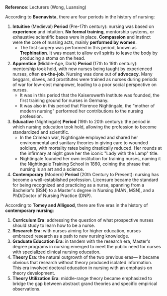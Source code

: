 **Reference**: Lecturers (Wong, Luansing)

According to **Buenavista**, there are four periods in the history of nursing:
1. **Intuitive** (Medieval) **Period** (Pre-17th century): nursing was based on **experience** and intuition. **No formal training**, mentorship systems, or exhaustive scientific bases were in place. **Compassion** and instinct were the core of nursing acts, mainly **performed by women**.
	- The first surgery was performed in this period, known as **Trephination**. It was meant to allow evil spirits to leave the body by producing a stoma on the head.
2. **Apprentice** (Middle-Age, Dark) **Period** (17th to 19th century): mentorship took hold, with new nurses being taught by experienced nurses, often **on-the-job**. Nursing was done out of **advocacy**. Many beggars, slaves, and prostitutes were trained as nurses during periods of war for low-cost manpower, leading to a poor social perspective on nurses.
	- It was in this period that the Kaiserswerth Institute was founded, the first training ground for nurses in Germany.
	- It was also in this period that Florence Nightingale, the "mother of modern nursing" performed her contributions to the nursing profession.
3. **Educative** (Nightingale) **Period** (19th to 20th century): the period in which nursing education took hold, allowing the profession to become standardized and scientific.
	- In the Crimean war, Nightingale employed and shared her environmental and sanitary theories in giving care to wounded soldiers, with mortality rates being drastically reduced. Her rounds at the infirmary at night gave her the iconic "Lady with the Lamp" title.
	- Nightingale founded her own institution for training nurses, naming it the Nightingale Training School in 1860, coining the phrase that nursing is an art and a science.
4. **Contemporary** (Modern) **Period** (20th Century to Present): nursing has become a well-established profession. Licensure became the standard for being recognized and practicing as a nurse, spanning from a Bachelor's (BSN) to a Master's degree in Nursing (MAN, MSN), and a PhD/Doctor of Nursing Practice (DNP).

According to **Tomey and Alligood**, there are five eras in the history of **contemporary nursing**:
1. **Curriculum Era**: addressing the question of what prospective nurses should study to learn how to be a nurse.
2. **Research Era**: with nurses aiming for higher education, nurses embraced research as a path to new nursing knowledge.
3. **Graduate Education Era**: in tandem with the research era, Master's degree programs in nursing emerged to meet the public need for nurses with specialized clinical nursing education.
4. **Theory Era**: the natural outgrowth of the two previous eras— it became obvious that research without theory produced isolated information. This era involved doctoral education in nursing with an emphasis on theory development.
5. **Theory Utilization Era**: middle-range theory became emphasized to bridge the gap between abstract grand theories and specific empirical observations.
